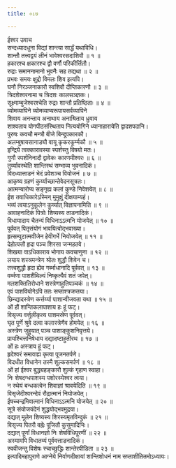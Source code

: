 ```yaml
---
title: ०८७

---
```

ईश्वर उवाच  
सन्दध्यादधुना विद्यां शान्त्या सार्द्धं यथाविधि।  
शान्तौ तत्त्वद्वयं लीनं भावेश्वरसदाशिवौ ॥ १ ॥  
हकारश्च क्षकारश्च द्वौ वर्णौ परिकीर्त्तितौ।  
रुद्राः समाननामानो भुवनैः सह तद्यथा ॥ २ ॥  
प्रभवः समयः क्षुद्रो विमलः शिव इत्यपि।  
घनौ निरञ्जनाकारौ स्वशिवौ दीप्तिकारणौ ॥ ३ ॥  
त्रिदशेश्वरनामा च त्रिदशः कालसञ्ज्ञकः।  
सूक्ष्माम्बुजेश्वरश्चेति रुद्राः शान्तौ प्रतिष्ठिताः ॥ ४ ॥  
व्योमव्यापिने व्योमव्याप्यरूपायसर्वव्यापिने  
शिवाय अनन्ताय अनाथाय अनाश्रिताय ध्रुवाय  
शाश्वताय योगपीठसंस्थिताय नित्ययोगिने ध्यानाहारायेति द्वादशपदानि।  
पुरुषः कवचौ मन्त्रौ बीजे बिन्दूपकारकौ।  
अलम्बुषायसानाड्यौ वायू कृकरकूर्म्मकौ ॥ ५ ॥  
इन्द्रिये त्वक्कारावस्या स्पर्शस्तु विषयो मतः।  
गुणौ स्पर्शनिनादौ द्वावेकः कारणमीश्वरः ॥ ६ ॥  
तुर्य्यावस्थेति शान्तिस्थं सम्भाव्य भुवनादिकं।  
विदध्यात्ताडनं भेदं प्रवेशञ्च वियोजनं ॥ ७ ॥  
आकृष्य ग्रहणं कुर्य्याच्छान्तेवेदनसूत्रतः।  
आत्मन्यारोप्य सङ्‌गृह्य कलां कुण्डे निवेशयेत् ॥ ८ ॥  
ईश तवाधिकारेऽस्मिन् मुमुक्षुं दीक्षयाम्यहं।  
भव्यं त्वयाऽनुकूलेन कुर्य्यात् विज्ञापनामिति ॥ ९ ॥  
आवाहनादिकं पित्रोः शिष्यस्य ताडनादिकं।  
विधायादाय चैतन्यं विधिनाऽऽत्मनि योजयेत् ॥ १० ॥  
पूर्ववत् पितृसंयोगं भावयित्वोद्भवाख्या।  
हृत्सम्पुटात्मवीजेन हेवीगर्भे नियोजयेत् ॥ ११ ॥  
देहोत्पत्तौ हृदा पञ्च शिरसा जन्महतवे।  
शिखया वाऽधिकाराय भोगाय कवचाणुना ॥ १२ ॥  
लयाय शस्त्रमन्त्रेण श्रोतः शुद्धौ शिवेन च।  
तत्त्वशुद्धौ हृदा ह्येव गर्ब्भाधानादि पूर्ववत् ॥ १३ ॥  
वर्म्मणा पाशशैथिल्यं निष्कृत्यैवं शतं जपेत्।  
मलशक्तितिरोधाने शस्त्रेणाहुतिपञ्चकं ॥ १४ ॥  
एवं पाशवियोगेऽपि ततः सप्ताश्त्रजप्तया।  
छिन्द्यादस्त्रेण कर्त्तर्य्या पाशान्वीजवता यथा ॥ १५ ॥  
ओं हौं शान्तिकलापाशाय हः हूं फट्।  
विसृज्य वर्त्तुलीकृत्य पाशमस्रेण पूर्ववत्।  
घृत पूर्णे श्रुवे दत्वा कलास्त्रेणैव होमयेत् ॥ १६ ॥  
अस्त्रेण जुहुयात् पञ्च पाशाङ्कुशनिवृत्तये।  
प्रायश्चित्तनिषेधाय दद्यादष्टाहुतीरथ ॥ १७ ॥  
ओं हः अस्त्राय हूं फट्।  
हृदेश्वरं समावाह्य कृत्वा पूजनतर्पणे।  
विदधीत विधानेन तस्मै शुल्कसमर्पणं ॥ १८ ॥  
ओं हां ईश्वर बुद्ध्यहङ्कारौ शुल्कं गृहाण स्वाहा।  
निः शेषदग्धपाशस्य पशोरस्येश्वर त्वया।  
न स्थेयं बन्धकत्वेन शिवाज्ञां श्रावयेदिति ॥ १९ ॥  
विसृजेदीश्वरन्देवं रौद्रात्मानं नियोजयेत्।  
ईषच्चन्द्रमिवात्मानं विधिनाऽऽत्मनि योजयेत् ॥ २० ॥  
सूत्रे संयोजयंदेनं शुद्धयोद्भवमुद्रया।  
दद्यात् मूलेन शिष्यस्य शिरस्यमृतविन्दुकं ॥ २१ ॥  
विसृज्य पितरौ वह्नेः पूजितौ कुसुमादिभिः।  
दद्यात् पूर्णां विधानज्ञो निः शेषविधिपूरणीं ॥ २२ ॥  
अस्यामपि विधातव्यं पूर्ववत्ताडनादिकं।  
स्ववीजन्तु विशेषः स्चाच्छुद्धिः शान्तेरपीडिता ॥ २३ ॥  
इत्यादिमहापुराणे आग्नेये निर्वाणदीक्षायां शान्तिशोधनं नाम सप्ताशीतितमोऽध्यायः।